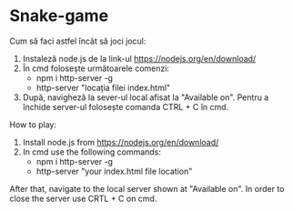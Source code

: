 # Snake-game

Cum să faci astfel încât să joci jocul:
1. Instaleză node.js de la link-ul https://nodejs.org/en/download/
2. În cmd folosește următoarele comenzi:
    - npm i http-server -g
    - http-server "locația filei index.html"
3. După, navigheză la sever-ul local afisat la "Available on".
   Pentru a închide server-ul folosește comanda CTRL + C în cmd.




How to play:
1. Install node.js from https://nodejs.org/en/download/
2. In cmd use the following commands:
    - npm i http-server -g
    - http-server "your index.html file location"

After that, navigate to the local server shown at "Available on".
In order to close the server use CRTL + C on cmd.
